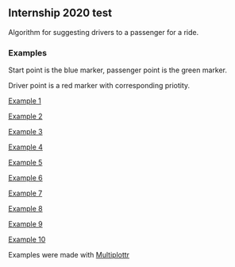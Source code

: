 ## Internship 2020 test

Algorithm for suggesting drivers to a passenger for a ride.

### Examples
Start point is the blue marker, passenger point is the green marker.

Driver point is a red marker with corresponding priotity.

[Example 1](examples/01.jpg)

[Example 2](examples/02.jpg)

[Example 3](examples/03.jpg)

[Example 4](examples/04.jpg)

[Example 5](examples/05.jpg)

[Example 6](examples/06.jpg)

[Example 7](examples/07.jpg)

[Example 8](examples/08.jpg)

[Example 9](examples/09.jpg)

[Example 10](examples/10.jpg)

Examples were made with [Multiplottr](https://multiplottr.com/)
